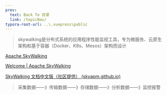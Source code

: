 ```yaml
---
prev:
  text: Back To 目录
  link: /topicNav/
typora-root-url: ..\.vuepress\public
---
```




> skywalking是分布式系统的应用程序性能监视工具，专为微服务、云原生架构和基于容器（Docker、K8s、Mesos）架构而设计

[Apache SkyWalking](https://skywalking.apache.org/)

[Welcome | Apache SkyWalking](https://skywalking.apache.org/docs/main/v9.1.0/readme/)

[SkyWalking 文档中文版（社区提供） (skyapm.github.io)](https://skyapm.github.io/document-cn-translation-of-skywalking/)

> 采集数据——》传输数据——》存储数据——》分析数据——》监控报警

